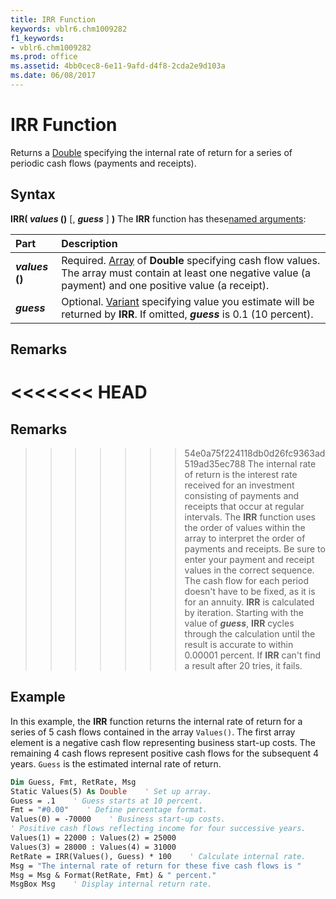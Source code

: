 ```yaml
---
title: IRR Function
keywords: vblr6.chm1009282
f1_keywords:
- vblr6.chm1009282
ms.prod: office
ms.assetid: 4bb0cec8-6e11-9afd-d4f8-2cda2e9d103a
ms.date: 06/08/2017
---
```



# IRR Function



Returns a [Double](../../Glossary/vbe-glossary.md#Double) specifying the internal rate of return for a series of periodic cash flows (payments and receipts).

## Syntax

**IRR( _values_ ()** [, **_guess_** ] **)**
The  **IRR** function has these[named arguments](../../Glossary/vbe-glossary.md#named-argument):


|**Part**|**Description**|
|:-----|:-----|
|**_values_ ()**|Required. [Array](../../Glossary/vbe-glossary.md#array) of **Double** specifying cash flow values. The array must contain at least one negative value (a payment) and one positive value (a receipt).|
|**_guess_**|Optional. [Variant](../../Glossary/vbe-glossary.md#Variant) specifying value you estimate will be returned by **IRR**. If omitted, **_guess_** is 0.1 (10 percent).|

## Remarks

<<<<<<< HEAD
=======
## Remarks

>>>>>>> 54e0a75f224118db0d26fc9363ad519ad35ec788
The internal rate of return is the interest rate received for an investment consisting of payments and receipts that occur at regular intervals.
The  **IRR** function uses the order of values within the array to interpret the order of payments and receipts. Be sure to enter your payment and receipt values in the correct sequence. The cash flow for each period doesn't have to be fixed, as it is for an annuity.
 **IRR** is calculated by iteration. Starting with the value of **_guess_**, **IRR** cycles through the calculation until the result is accurate to within 0.00001 percent. If **IRR** can't find a result after 20 tries, it fails.

## Example

In this example, the  **IRR** function returns the internal rate of return for a series of 5 cash flows contained in the array `Values()`. The first array element is a negative cash flow representing business start-up costs. The remaining 4 cash flows represent positive cash flows for the subsequent 4 years.  `Guess` is the estimated internal rate of return.


```vb
Dim Guess, Fmt, RetRate, Msg
Static Values(5) As Double    ' Set up array.
Guess = .1    ' Guess starts at 10 percent.
Fmt = "#0.00"    ' Define percentage format.
Values(0) = -70000    ' Business start-up costs.
' Positive cash flows reflecting income for four successive years.
Values(1) = 22000 : Values(2) = 25000
Values(3) = 28000 : Values(4) = 31000
RetRate = IRR(Values(), Guess) * 100    ' Calculate internal rate.
Msg = "The internal rate of return for these five cash flows is "
Msg = Msg & Format(RetRate, Fmt) & " percent."
MsgBox Msg    ' Display internal return rate.


```


